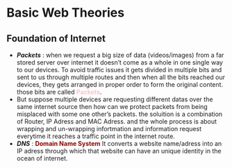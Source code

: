 # Basic Web Theories
## Foundation of Internet
- **_Packets_** : when we request a big size of data (videos/images) from a far stored server over internet it doesn’t come as a whole in one single way to our devices. To avoid traffic issues it gets divided in multiple bits and sent to us through multiple routes and then when all the bits reached our devices, they gets arranged in proper order to form the original content. those bits are called <b style="color:pink">Packets</b>.
- But suppose multiple devices are requesting different datas over the same internet source then how can we protect packets from being misplaced with some one other’s packets. the soluition is a combination of Router, IP Adress and MAC Adress. and the whole process is about wrapping and un-wrapping infortmation and information request everytime it reaches a traffic point in the internet route.
- **_DNS_** : <b style="color:darkred">Domain Name System</b> It converts a website name/adress into an IP adress through which that website can have an unique identity in the ocean of internet.